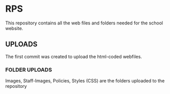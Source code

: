 # RPS
This repository contains all the web files and folders needed for the school website. <br>
## UPLOADS
The first commit was created to upload the html-coded webfiles. <br>
### FOLDER UPLOADS
Images, Staff-Images, Policies, Styles (CSS) are the folders uploaded to the repository
